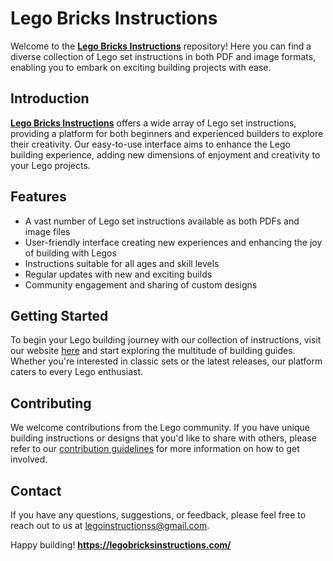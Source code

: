 # Lego Bricks Instructions

Welcome to the <a href="https://legobricksinstructions.com/" target="blank"><strong>Lego Bricks Instructions</strong></a> repository! Here you can find a diverse collection of Lego set instructions in both PDF and image formats, enabling you to embark on exciting building projects with ease.

## Introduction

<a href="https://legobricksinstructions.com/" target="blank"><strong>Lego Bricks Instructions</strong></a> offers a wide array of Lego set instructions, providing a platform for both beginners and experienced builders to explore their creativity. Our easy-to-use interface aims to enhance the Lego building experience, adding new dimensions of enjoyment and creativity to your Lego projects.

## Features

- A vast number of Lego set instructions available as both PDFs and image files
- User-friendly interface creating new experiences and enhancing the joy of building with Legos
- Instructions suitable for all ages and skill levels
- Regular updates with new and exciting builds
- Community engagement and sharing of custom designs

## Getting Started

To begin your Lego building journey with our collection of instructions, visit our website [here](https://legobricksinstructions.com/) and start exploring the multitude of building guides. Whether you're interested in classic sets or the latest releases, our platform caters to every Lego enthusiast.

## Contributing

We welcome contributions from the Lego community. If you have unique building instructions or designs that you'd like to share with others, please refer to our [contribution guidelines](CONTRIBUTING.md) for more information on how to get involved.


## Contact

If you have any questions, suggestions, or feedback, please feel free to reach out to us at [legoinstructionss@gmail.com](mailto:legoinstructionss@gmail.com).

Happy building!
<a href="https://legobricksinstructions.com/" target="blank"><strong>https://legobricksinstructions.com/</strong></a>
